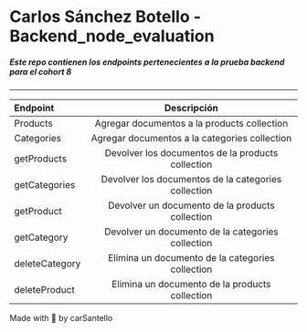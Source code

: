 # Carlos Sánchez Botello - Backend_node_evaluation 
##### _Este repo contienen los endpoints pertenecientes a la prueba backend para el cohort 8_
---
| Endpoint | Descripción |
| :------ | :------: |
| Products | Agregar documentos a la products collection | 
| Categories | Agregar documentos a la categories collection | 
| getProducts | Devolver los documentos de la products collection | 
| getCategories | Devolver los documentos de la categories collection | 
| getProduct | Devolver un documento de la products collection | 
| getCategory | Devolver un documento de la categories collection | 
| deleteCategory | Elimina un documento de la categories collection | 
| deleteProduct | Elimina un documento de la products collection | 

Made with 💚 by carSantello
